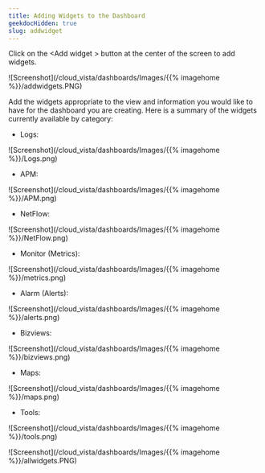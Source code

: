 ```yaml
---
title: Adding Widgets to the Dashboard
geekdocHidden: true
slug: addwidget
---
```


Click on the \<Add widget > button at the center of the screen to add widgets.


![Screenshot](/cloud_vista/dashboards/Images/{{% imagehome %}}/addwidgets.PNG)


Add the widgets appropriate to the view and information you would like to have for the dashboard you are creating. Here is a summary of the widgets currently available by category:

* Logs:

![Screenshot](/cloud_vista/dashboards/Images/{{% imagehome %}}/Logs.png)

* APM:

![Screenshot](/cloud_vista/dashboards/Images/{{% imagehome %}}/APM.png)

* NetFlow:

![Screenshot](/cloud_vista/dashboards/Images/{{% imagehome %}}/NetFlow.png)

* Monitor (Metrics):

![Screenshot](/cloud_vista/dashboards/Images/{{% imagehome %}}/metrics.png)

* Alarm (Alerts):

![Screenshot](/cloud_vista/dashboards/Images/{{% imagehome %}}/alerts.png)

* Bizviews:

![Screenshot](/cloud_vista/dashboards/Images/{{% imagehome %}}/bizviews.png)

* Maps:

![Screenshot](/cloud_vista/dashboards/Images/{{% imagehome %}}/maps.png)

* Tools:

![Screenshot](/cloud_vista/dashboards/Images/{{% imagehome %}}/tools.png)


![Screenshot](/cloud_vista/dashboards/Images/{{% imagehome %}}/allwidgets.PNG)





